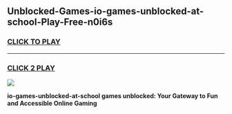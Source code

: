 
## Unblocked-Games-io-games-unblocked-at-school-Play-Free-n0i6s
<h3>
<a href="https://premium76.site?title=io-games-unblocked-at-school&ref=22A">CLICK TO PLAY</a></h3>
<hr>

<h3>
<a href="https://premium76.site?title=io-games-unblocked-at-school&ref=22A">CLICK 2 PLAY</a>
  
</h3>

<a href="https://premium76.site?title=io-games-unblocked-at-school&ref=22A"><img src="https://clearcache.store/games.png"></a>


**io-games-unblocked-at-school games unblocked: Your Gateway to Fun and Accessible Online Gaming**
